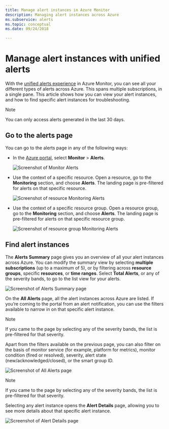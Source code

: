 ```yaml
---
title: Manage alert instances in Azure Monitor
description: Managing alert instances across Azure
ms.subservice: alerts
ms.topic: conceptual
ms.date: 09/24/2018

---
```


# Manage alert instances with unified alerts

With the [unified alerts experience](./alerts-overview.md) in Azure Monitor, you can see all your different types of alerts across Azure. This spans multiple subscriptions, in a single pane. This article shows how you can view your alert instances, and how to find specific alert instances for troubleshooting.

> [!NOTE]
> You can only access alerts generated in the last 30 days.

## Go to the alerts page

You can go to the alerts page in any of the following ways:

- In the [Azure portal](https://portal.azure.com/), select **Monitor** > **Alerts**.  

     ![Screenshot of Monitor Alerts](media/alerts-managing-alert-instances/monitoring-alerts-managing-alert-instances-toc.jpg)
  
- Use the context of a specific resource. Open a resource, go to the **Monitoring** section, and choose **Alerts**. The landing page is pre-filtered for alerts on that specific resource.

     ![Screenshot of resource Monitoring Alerts](media/alerts-managing-alert-instances/alert-resource.JPG)

- Use the context of a specific resource group. Open a resource group, go to the **Monitoring** section, and choose **Alerts**. The landing page is pre-filtered for alerts on that specific resource group.    

     ![Screenshot of resource group Monitoring Alerts](media/alerts-managing-alert-instances/alert-rg.JPG)

## Find alert instances

The **Alerts Summary** page gives you an overview of all your alert instances across Azure. You can modify the summary view by selecting **multiple subscriptions** (up to a maximum of 5), or by filtering across **resource groups**, specific **resources**, or **time ranges**. Select **Total Alerts**, or any of the severity bands, to go to the list view for your alerts.     

![Screenshot of Alerts Summary page](media/alerts-managing-alert-instances/alerts-summary.jpg)
 
On the **All Alerts** page, all the alert instances across Azure are listed. If you’re coming to the portal from an alert notification, you can use the filters available to narrow in on that specific alert instance.

> [!NOTE]
> If you came to the page by selecting any of the severity bands, the list is pre-filtered for that severity.

Apart from the filters available on the previous page, you can also filter on the basis of monitor service (for example, platform for metrics), monitor condition (fired or resolved), severity, alert state (new/acknowledged/closed), or the smart group ID.

![Screenshot of All Alerts page](media/alerts-managing-alert-instances/all-alerts.jpg)

> [!NOTE]
> If you came to the page by selecting any of the severity bands, the list is pre-filtered for that severity.

Selecting any alert instance opens the **Alert Details** page, allowing you to see more details about that specific alert instance.   

![Screenshot of Alert Details page](media/alerts-managing-alert-instances/alert-details.jpg)